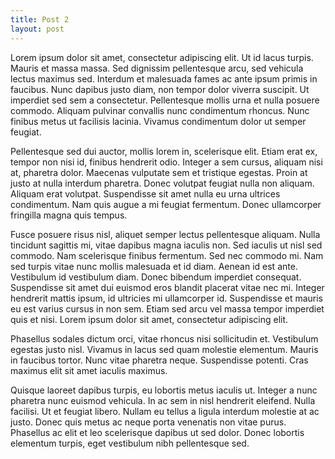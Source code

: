 ```yaml
---
title: Post 2
layout: post
---
```





Lorem ipsum dolor sit amet, consectetur adipiscing elit. Ut id lacus turpis. Mauris et massa massa. Sed dignissim pellentesque arcu, sed vehicula lectus maximus sed. Interdum et malesuada fames ac ante ipsum primis in faucibus. Nunc dapibus justo diam, non tempor dolor viverra suscipit. Ut imperdiet sed sem a consectetur. Pellentesque mollis urna et nulla posuere commodo. Aliquam pulvinar convallis nunc condimentum rhoncus. Nunc finibus metus ut facilisis lacinia. Vivamus condimentum dolor ut semper feugiat.

Pellentesque sed dui auctor, mollis lorem in, scelerisque elit. Etiam erat ex, tempor non nisi id, finibus hendrerit odio. Integer a sem cursus, aliquam nisi at, pharetra dolor. Maecenas vulputate sem et tristique egestas. Proin at justo at nulla interdum pharetra. Donec volutpat feugiat nulla non aliquam. Aliquam erat volutpat. Suspendisse sit amet nulla eu urna ultrices condimentum. Nam quis augue a mi feugiat fermentum. Donec ullamcorper fringilla magna quis tempus.

Fusce posuere risus nisl, aliquet semper lectus pellentesque aliquam. Nulla tincidunt sagittis mi, vitae dapibus magna iaculis non. Sed iaculis ut nisl sed commodo. Nam scelerisque finibus fermentum. Sed nec commodo mi. Nam sed turpis vitae nunc mollis malesuada et id diam. Aenean id est ante. Vestibulum id vestibulum diam. Donec bibendum imperdiet consequat. Suspendisse sit amet dui euismod eros blandit placerat vitae nec mi. Integer hendrerit mattis ipsum, id ultricies mi ullamcorper id. Suspendisse et mauris eu est varius cursus in non sem. Etiam sed arcu vel massa tempor imperdiet quis et nisi. Lorem ipsum dolor sit amet, consectetur adipiscing elit.

Phasellus sodales dictum orci, vitae rhoncus nisi sollicitudin et. Vestibulum egestas justo nisl. Vivamus in lacus sed quam molestie elementum. Mauris in faucibus tortor. Nunc vitae pharetra neque. Suspendisse potenti. Cras maximus elit sit amet iaculis maximus.

Quisque laoreet dapibus turpis, eu lobortis metus iaculis ut. Integer a nunc pharetra nunc euismod vehicula. In ac sem in nisl hendrerit eleifend. Nulla facilisi. Ut et feugiat libero. Nullam eu tellus a ligula interdum molestie at ac justo. Donec quis metus ac neque porta venenatis non vitae purus. Phasellus ac elit et leo scelerisque dapibus ut sed dolor. Donec lobortis elementum turpis, eget vestibulum nibh pellentesque sed.
